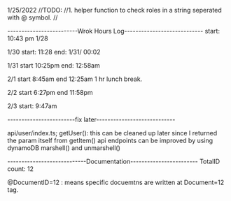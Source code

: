 1/25/2022
 //TODO:
        //1. helper function to check roles in a string seperated with @ symbol.
        //



-------------------------Wrok Hours Log----------------------------
start: 10:43 pm 1/28  

1/30 start: 11:28   end: 1/31/ 00:02

1/31 start 10:25pm  end: 12:58am

2/1 start 8:45am  end 12:25am  1 hr lunch break. 

2/2 start 6:27pm  end 11:58pm


2/3 start: 9:47am





------------------------fix later----------------------------

api/user/index.ts; getUser():  this can be cleaned up later since I returned the param itself from getItem() 
 api endpoints can be improved by using dynamoDB marshell() and unmarshell()



----------------------------Documentation------------------------
TotalID count: 12

@DocumentID=12 : means specific docuemtns are written at Document=12 tag. 